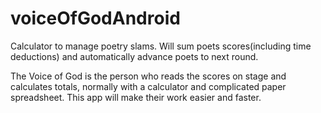voiceOfGodAndroid
=================
Calculator to manage poetry slams. 
Will sum poets scores(including time deductions) and automatically advance poets to next round. 

The Voice of God is the person who reads the scores on stage and calculates totals, normally with a calculator and complicated paper spreadsheet. 
This app will make their work easier and faster.
